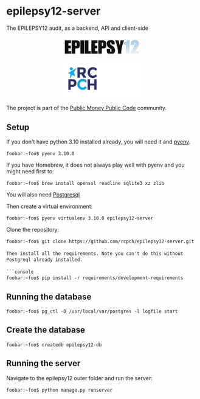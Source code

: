 # epilepsy12-server

The EPILEPSY12 audit, as a backend, API and client-side

<p align="center">
    <img src="assets/epilepsy12-logo.jpg" width='200px'/>
</p>
<p align="center">
    <img src="assets/rcpch-logo.jpeg" width='100px'/>
    <img src="assets/pmpc-logo.jpg" width='100px'/>
</p>

The project is part of the [Public Money Public Code](https://publicmoneypubliccode.org.uk/) community.

## Setup

If you don't have python 3.10 installed already, you will need it and [pyenv](https://github.com/pyenv/pyenv).

```console
foobar:~foo$ pyenv 3.10.0
```

If you have Homebrew, it does not always play well with pyenv and you might need first to:

```console
foobar:~foo$ brew install openssl readline sqlite3 xz zlib
```

You will also need [Postgresql](https://www.postgresql.org/)

Then create a virtual environment:

```console
foobar:~foo$ pyenv virtualenv 3.10.0 epilepsy12-server
```

Clone the repository:

```console
foobar:~foo$ git clone https://github.com/rcpch/epilepsy12-server.git

Then install all the requirements. Note you can't do this without Postgreql already installed.

```console
foobar:~foo$ pip install -r requirements/development-requirements
```

## Running the database

```console
foobar:~foo$ pg_ctl -D /usr/local/var/postgres -l logfile start
```

## Create the database

```console
foobar:~foo$ createdb epilepsy12-db
```

## Running the server

Navigate to the epilepsy12 outer folder and run the server:

```console
foobar:~foo$ python manage.py runserver
```
